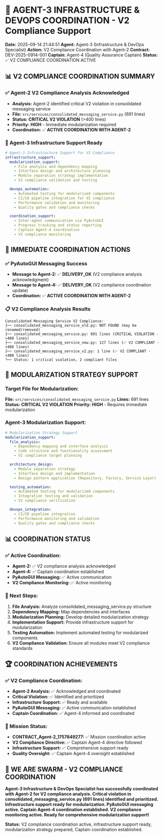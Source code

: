 # 🚀 AGENT-3 INFRASTRUCTURE & DEVOPS COORDINATION - V2 Compliance Support

**Date:** 2025-09-14 21:44:51
**Agent:** Agent-3 (Infrastructure & DevOps Specialist)
**Action:** V2 Compliance Coordination with Agent-2
**Contract:** DEV-2025-0914-001
**Captain:** Agent-4 (Quality Assurance Captain)
**Status:** ✅ V2 COMPLIANCE COORDINATION ACTIVE

## 📊 **V2 COMPLIANCE COORDINATION SUMMARY**

### **✅ Agent-2 V2 Compliance Analysis Acknowledged**
- **Analysis:** Agent-2 identified critical V2 violation in consolidated messaging service
- **File:** `src/services/consolidated_messaging_service.py` (691 lines)
- **Status:** **CRITICAL V2 VIOLATION** (>400 lines)
- **Priority:** **HIGH** - Immediate modularization required
- **Coordination:** ✅ **ACTIVE COORDINATION WITH AGENT-2**

### **🎯 Agent-3 Infrastructure Support Ready**
```yaml
# Agent-3 Infrastructure Support for V2 Compliance
infrastructure_support:
  modularization_support:
    - File analysis and dependency mapping
    - Interface design and architecture planning
    - Module separation strategy implementation
    - V2 compliance validation and testing

  devops_automation:
    - Automated testing for modularized components
    - CI/CD pipeline integration for V2 compliance
    - Performance validation and monitoring
    - Quality gates and compliance checks

  coordination_support:
    - Inter-agent communication via PyAutoGUI
    - Progress tracking and status reporting
    - Captain Agent-4 coordination
    - V2 compliance monitoring
```

## 🔧 **IMMEDIATE COORDINATION ACTIONS**

### **✅ PyAutoGUI Messaging Success**
- **Message to Agent-2:** ✅ **DELIVERY_OK** (V2 compliance analysis acknowledgment)
- **Message to Agent-4:** ✅ **DELIVERY_OK** (V2 compliance coordination update)
- **Coordination:** ✅ **ACTIVE COORDINATION WITH AGENT-2**

### **📋 V2 Compliance Analysis Results**
```
Consolidated Messaging Service V2 Compliance:
├── consolidated_messaging_service_old.py: NOT FOUND (may be renamed/removed)
├── consolidated_messaging_service.py: 691 lines (CRITICAL VIOLATION - >400 lines)
├── consolidated_messaging_service_new.py: 127 lines (✅ V2 COMPLIANT - <400 lines)
├── consolidated_messaging_service_v2.py: 1 line (✅ V2 COMPLIANT - <400 lines)
└── Status: 1 critical violation, 2 compliant files
```

## 🎯 **MODULARIZATION STRATEGY SUPPORT**

### **Target File for Modularization:**
**File:** `src/services/consolidated_messaging_service.py`
**Lines:** 691 lines
**Status:** **CRITICAL V2 VIOLATION**
**Priority:** **HIGH** - Requires immediate modularization

### **Agent-3 Modularization Support:**
```yaml
# Modularization Strategy Support
modularization_support:
  file_analysis:
    - Dependency mapping and interface analysis
    - Code structure and functionality assessment
    - V2 compliance target planning

  architecture_design:
    - Module separation strategy
    - Interface design and implementation
    - Design pattern application (Repository, Factory, Service Layer)

  testing_automation:
    - Automated testing for modularized components
    - Integration testing and validation
    - V2 compliance verification

  devops_integration:
    - CI/CD pipeline integration
    - Performance monitoring and validation
    - Quality gates and compliance checks
```

## 📊 **COORDINATION STATUS**

### **✅ Active Coordination:**
- **Agent-2:** ✅ V2 compliance analysis acknowledged
- **Agent-4:** ✅ Captain coordination established
- **PyAutoGUI Messaging:** ✅ Active communication
- **V2 Compliance Monitoring:** ✅ Active monitoring

### **🎯 Next Steps:**
1. **File Analysis:** Analyze consolidated_messaging_service.py structure
2. **Dependency Mapping:** Map dependencies and interfaces
3. **Modularization Planning:** Develop detailed modularization strategy
4. **Implementation Support:** Provide infrastructure support for modularization
5. **Testing Automation:** Implement automated testing for modularized components
6. **V2 Compliance Validation:** Ensure all modules meet V2 compliance standards

## 🏆 **COORDINATION ACHIEVEMENTS**

### **✅ V2 Compliance Coordination:**
- **Agent-2 Analysis:** ✅ Acknowledged and coordinated
- **Critical Violation:** ✅ Identified and prioritized
- **Infrastructure Support:** ✅ Ready and available
- **PyAutoGUI Messaging:** ✅ Active communication established
- **Captain Coordination:** ✅ Agent-4 informed and coordinated

### **🎯 Mission Status:**
- **CONTRACT_Agent-2_1757849277:** ✅ Mission coordination active
- **V2 Compliance Directive:** ✅ Captain Agent-4 directive followed
- **Infrastructure Support:** ✅ Comprehensive support ready
- **Quality Oversight:** ✅ Captain Agent-4 oversight established

## 🚀 **WE ARE SWARM - V2 COMPLIANCE COORDINATION**

**Agent-3 Infrastructure & DevOps Specialist has successfully coordinated with Agent-2 for V2 compliance analysis. Critical violation in consolidated_messaging_service.py (691 lines) identified and prioritized. Infrastructure support ready for modularization. PyAutoGUI messaging active. Captain Agent-4 coordination established. V2 compliance monitoring active. Ready for comprehensive modularization support!**

**Status:** V2 compliance coordination active, infrastructure support ready, modularization strategy prepared, Captain coordination established.
